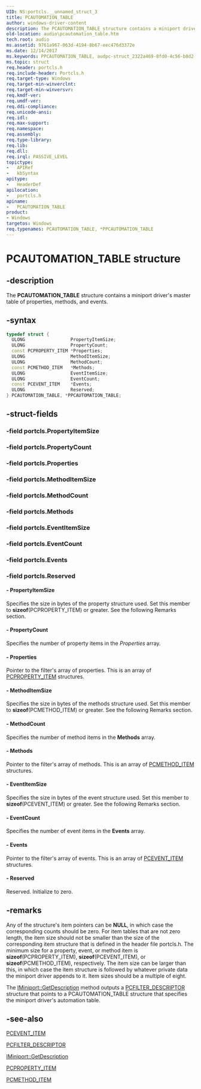 ```yaml
---
UID: NS:portcls.__unnamed_struct_3
title: PCAUTOMATION_TABLE
author: windows-driver-content
description: The PCAUTOMATION_TABLE structure contains a miniport driver's master table of properties, methods, and events.
old-location: audio\pcautomation_table.htm
tech.root: audio
ms.assetid: 9761a967-063d-4194-8b67-eec476d3372e
ms.date: 12/14/2017
ms.keywords: PPCAUTOMATION_TABLE, audpc-struct_2322a469-8fd0-4c56-b8d2-df6cf8b8d1dd.xml, audio.pcautomation_table, portcls/PCAUTOMATION_TABLE, *PPCAUTOMATION_TABLE, PCAUTOMATION_TABLE structure [Audio Devices], PPCAUTOMATION_TABLE structure pointer [Audio Devices], portcls/PPCAUTOMATION_TABLE, PCAUTOMATION_TABLE
ms.topic: struct
req.header: portcls.h
req.include-header: Portcls.h
req.target-type: Windows
req.target-min-winverclnt:
req.target-min-winversvr:
req.kmdf-ver:
req.umdf-ver:
req.ddi-compliance:
req.unicode-ansi:
req.idl:
req.max-support:
req.namespace:
req.assembly:
req.type-library:
req.lib:
req.dll:
req.irql: PASSIVE_LEVEL
topictype:
-	APIRef
-	kbSyntax
apitype:
-	HeaderDef
apilocation:
-	portcls.h
apiname:
-	PCAUTOMATION_TABLE
product:
- Windows
targetos: Windows
req.typenames: PCAUTOMATION_TABLE, *PPCAUTOMATION_TABLE
---
```


# PCAUTOMATION_TABLE structure


## -description


The <b>PCAUTOMATION_TABLE</b> structure contains a miniport driver's master table of properties, methods, and events.


## -syntax


```cpp
typedef struct {
  ULONG                 PropertyItemSize;
  ULONG                 PropertyCount;
  const PCPROPERTY_ITEM *Properties;
  ULONG                 MethodItemSize;
  ULONG                 MethodCount;
  const PCMETHOD_ITEM   *Methods;
  ULONG                 EventItemSize;
  ULONG                 EventCount;
  const PCEVENT_ITEM    *Events;
  ULONG                 Reserved;
} PCAUTOMATION_TABLE, *PPCAUTOMATION_TABLE;
```


## -struct-fields




### -field portcls.PropertyItemSize




### -field portcls.PropertyCount




### -field portcls.Properties




### -field portcls.MethodItemSize




### -field portcls.MethodCount




### -field portcls.Methods




### -field portcls.EventItemSize




### -field portcls.EventCount




### -field portcls.Events




### -field portcls.Reserved





#### - PropertyItemSize

Specifies the size in bytes of the property structure used. Set this member to <b>sizeof</b>(PCPROPERTY_ITEM) or greater. See the following Remarks section.


#### - PropertyCount

Specifies the number of property items in the <i>Properties</i> array.


#### - Properties

Pointer to the filter's array of properties. This is an array of <a href="..\portcls\ns-portcls-__unnamed_struct_0c93_3.md">PCPROPERTY_ITEM</a> structures.


#### - MethodItemSize

Specifies the size in bytes of the methods structure used. Set this member to <b>sizeof</b>(PCMETHOD_ITEM) or greater. See the following Remarks section.


#### - MethodCount

Specifies the number of method items in the <b>Methods</b> array.


#### - Methods

Pointer to the filter's array of methods. This is an array of <a href="..\portcls\ns-portcls-__unnamed_struct_0c93_4.md">PCMETHOD_ITEM</a> structures.


#### - EventItemSize

Specifies the size in bytes of the event structure used. Set this member to <b>sizeof</b>(PCEVENT_ITEM) or greater. See the following Remarks section.


#### - EventCount

Specifies the number of event items in the <b>Events</b> array.


#### - Events

Pointer to the filter's array of events. This is an array of <a href="..\portcls\ns-portcls-__unnamed_struct_0c93_5.md">PCEVENT_ITEM</a> structures.


#### - Reserved

Reserved. Initialize to zero.


## -remarks


Any of the structure's item pointers can be <b>NULL</b>, in which case the corresponding counts should be zero. For item tables that are not zero length, the item size should not be smaller than the size of the corresponding item structure that is defined in the header file portcls.h. The minimum size for a property, event, or method item is <b>sizeof</b>(PCPROPERTY_ITEM), <b>sizeof</b>(PCEVENT_ITEM), or <b>sizeof</b>(PCMETHOD_ITEM), respectively. The item size can be larger than this, in which case the item structure is followed by whatever private data the miniport driver appends to it. Item sizes should be a multiple of eight.

The <a href="https://msdn.microsoft.com/library/windows/hardware/ff536765">IMiniport::GetDescription</a> method outputs a <a href="..\portcls\ns-portcls-__unnamed_struct_0c93_9.md">PCFILTER_DESCRIPTOR</a> structure that points to a PCAUTOMATION_TABLE structure that specifies the miniport driver's automation table.



## -see-also

<a href="..\portcls\ns-portcls-__unnamed_struct_0c93_5.md">PCEVENT_ITEM</a>

<a href="..\portcls\ns-portcls-__unnamed_struct_0c93_9.md">PCFILTER_DESCRIPTOR</a>

<a href="https://msdn.microsoft.com/library/windows/hardware/ff536765">IMiniport::GetDescription</a>

<a href="..\portcls\ns-portcls-__unnamed_struct_0c93_3.md">PCPROPERTY_ITEM</a>

<a href="..\portcls\ns-portcls-__unnamed_struct_0c93_4.md">PCMETHOD_ITEM</a>

 

 


